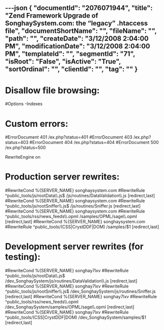 ---json
{
  "documentId": "2076071944",
  "title": "Zend Framework Upgrade of SonghaySystem.com: the “legacy” .htaccess file",
  "documentShortName": "",
  "fileName": "",
  "path": "",
  "createDate": "3/12/2008 2:04:00 PM",
  "modificationDate": "3/12/2008 2:04:00 PM",
  "templateId": "",
  "segmentId": "71",
  "isRoot": "False",
  "isActive": "True",
  "sortOrdinal": "",
  "clientId": "",
  "tag": ""
}
---

# Disallow file browsing:
#Options -Indexes

# Custom errors:
#ErrorDocument 401 /ex.php?status=401
#ErrorDocument 403 /ex.php?status=403
#ErrorDocument 404 /ex.php?status=404
#ErrorDocument 500 /ex.php?status=500


RewriteEngine on

# Production server rewrites:
#RewriteCond %{SERVER_NAME} songhaysystem.com
#RewriteRule ^public_tools/js/rootData&bsol;&bsol;.js$ /js/routines/DataValidation&bsol;&bsol;.js [redirect,last]
#RewriteCond %{SERVER_NAME} songhaysystem.com
#RewriteRule ^public_tools/js/rootSniffer&bsol;&bsol;.js$ /js/routines/Sniffer.js [redirect,last]
#RewriteCond %{SERVER_NAME} songhaysystem.com
#RewriteRule ^public_tools/rss/news_feeds&bsol;&bsol;.opml /samples/OPML/sage&bsol;&bsol;.opml [redirect,last]
#RewriteCond %{SERVER_NAME} songhaysystem.com
#RewriteRule ^public_tools/(CSS|CrystDDF|DOM) /samples/$1 [redirect,last]

# Development server rewrites (for testing):
#RewriteCond %{SERVER_NAME} songhay7lxv
#RewriteRule ^public_tools/js/rootData&bsol;&bsol;.js$ /dev_SonghaySystem/js/routines/DataValidation&bsol;&bsol;.js [redirect,last]
#RewriteCond %{SERVER_NAME} songhay7lxv
#RewriteRule ^public_tools/js/rootSniffer&bsol;&bsol;.js$ /dev_SonghaySystem/js/routines/Sniffer.js [redirect,last]
#RewriteCond %{SERVER_NAME} songhay7lxv
#RewriteRule ^public_tools/rss/news_feeds&bsol;&bsol;.opml /dev_SonghaySystem/samples/OPML/sage&bsol;&bsol;.opml [redirect,last]
#RewriteCond %{SERVER_NAME} songhay7lxv
#RewriteRule ^public_tools/(CSS|CrystDDF|DOM) /dev_SonghaySystem/samples/$1 [redirect,last]
